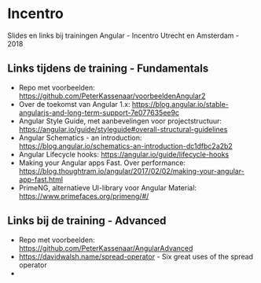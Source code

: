 # Incentro

Slides en links bij trainingen Angular - Incentro Utrecht en Amsterdam - 2018

## Links tijdens de training - Fundamentals

-   Repo met voorbeelden: https://github.com/PeterKassenaar/voorbeeldenAngular2
-   Over de toekomst van Angular 1.x: https://blog.angular.io/stable-angularjs-and-long-term-support-7e077635ee9c
-   Angular Style Guide, met aanbevelingen voor projectstructuur: https://angular.io/guide/styleguide#overall-structural-guidelines
-   Angular Schematics - an introduction: https://blog.angular.io/schematics-an-introduction-dc1dfbc2a2b2
-   Angular Lifecycle hooks: https://angular.io/guide/lifecycle-hooks
-   Making your Angular apps Fast. Over performance: https://blog.thoughtram.io/angular/2017/02/02/making-your-angular-app-fast.html
-   PrimeNG, alternatieve UI-library voor Angular Material: https://www.primefaces.org/primeng/#/

## Links bij de training - Advanced

-   Repo met voorbeelden: https://github.com/PeterKassenaar/AngularAdvanced
-   https://davidwalsh.name/spread-operator - Six great uses of the spread operator
-
